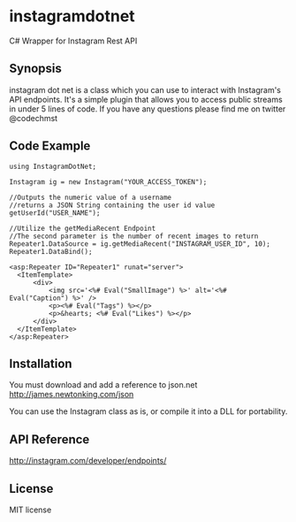 instagramdotnet
===============

C# Wrapper for Instagram Rest API

## Synopsis

instagram dot net is a class which you can use to interact with Instagram's API endpoints. It's a simple plugin that allows you to access public streams in under 5 lines of code. If you have any questions please find me on twitter @codechmst

## Code Example

    using InstagramDotNet;
  
    Instagram ig = new Instagram("YOUR_ACCESS_TOKEN");
  
    //Outputs the numeric value of a username
    //returns a JSON String containing the user id value
    getUserId("USER_NAME");
  
    //Utilize the getMediaRecent Endpoint
    //The second parameter is the number of recent images to return
    Repeater1.DataSource = ig.getMediaRecent("INSTAGRAM_USER_ID", 10);
    Repeater1.DataBind();
    
    <asp:Repeater ID="Repeater1" runat="server">
      <ItemTemplate>
          <div>
              <img src='<%# Eval("SmallImage") %>' alt='<%# Eval("Caption") %>' />
              <p><%# Eval("Tags") %></p>
              <p>&hearts; <%# Eval("Likes") %></p>
          </div>
      </ItemTemplate>
    </asp:Repeater>

## Installation

You must download and add a reference to json.net
http://james.newtonking.com/json

You can use the Instagram class as is, or compile it into a DLL for portability.

## API Reference

http://instagram.com/developer/endpoints/


## License

MIT license
